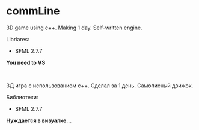 # commLine
3D game using c++. Making 1 day. Self-written engine.

Libriares: 
<ul>
  <li>SFML 2.7.7</li>
</ul>

__You need to VS__

&nbsp;

3Д игра с использованием c++. Сделал за 1 день. Самописный движок.


Библиотеки: 
<ul>
  <li>SFML 2.7.7</li>
</ul>

__Нуждается в визуалке...__
